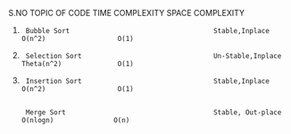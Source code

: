 S.NO    TOPIC OF CODE                                                                           TIME COMPLEXITY         SPACE COMPLEXITY

1.      Bubble Sort                                    Stable,Inplace                            O(n^2)                  O(1)
2.      Selection Sort                                 Un-Stable,Inplace                         Theta(n^2)              O(1)
3.      Insertion Sort                                 Stable,Inplace                            O(n^2)                  O(1)


        Merge Sort                                     Stable, Out-place                         O(nlogn)               O(n)